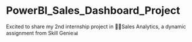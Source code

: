 # PowerBI_Sales_Dashboard_Project
Excited to share my 2nd internship project in 👨‍💼Sales Analytics, a dynamic assignment from Skill Genie📊

